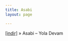 ```yaml
---
title: Asabi
layout: page

---
```

<a href="https://cloud.mail.ru/public/4f37351acc3b/Asabi%20-%20Yola%20Devam" target="_blank">[indir]</a>  »  Asabi &#8211; Yola Devam